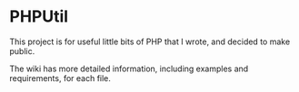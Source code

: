 PHPUtil
=======

This project is for useful little bits of PHP that I wrote, and decided to make public.

The wiki has more detailed information, including examples and requirements, for each file.
